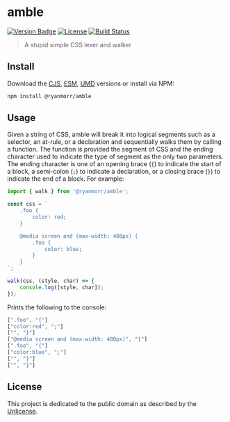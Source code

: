 # amble

[![Version Badge][version-image]][project-url]
[![License][license-image]][license-url]
[![Build Status][build-image]][build-url]

> A stupid simple CSS lexer and walker

## Install

Download the [CJS](https://github.com/ryanmorr/amble/raw/master/dist/cjs/amble.js), [ESM](https://github.com/ryanmorr/amble/raw/master/dist/esm/amble.js), [UMD](https://github.com/ryanmorr/amble/raw/master/dist/umd/amble.js) versions or install via NPM:

```sh
npm install @ryanmorr/amble
```

## Usage

Given a string of CSS, amble will break it into logical segments such as a selector, an at-rule, or a declaration and sequentially walks them by calling a function. The function is provided the segment of CSS and the ending character used to indicate the type of segment as the only two parameters. The ending character is one of an opening brace (`{`) to indicate the start of a block, a semi-colon (`;`) to indicate a declaration, or a closing brace (`}`) to indicate the end of a block. For example:

```javascript
import { walk } from '@ryanmorr/amble';

const css = `
    .foo {
        color: red;
    }

    @media screen and (max-width: 480px) {
        .foo {
            color: blue;
        }
    }
`;

walk(css, (style, char) => {
    console.log([style, char]);
});
```

Prints the following to the console:

```javascript
[".foo", "{"]
["color:red", ";"]
["", "}"]
["@media screen and (max-width: 480px)", "{"]
[".foo", "{"]
["color:blue", ";"]
["", "}"]
["", "}"]
```

## License

This project is dedicated to the public domain as described by the [Unlicense](http://unlicense.org/).

[project-url]: https://github.com/ryanmorr/amble
[version-image]: https://img.shields.io/github/package-json/v/ryanmorr/amble?color=blue&style=flat-square
[build-url]: https://github.com/ryanmorr/amble/actions
[build-image]: https://img.shields.io/github/actions/workflow/status/ryanmorr/amble/node.js.yml?style=flat-square
[license-image]: https://img.shields.io/github/license/ryanmorr/amble?color=blue&style=flat-square
[license-url]: UNLICENSE
